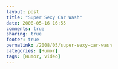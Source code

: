 ```yaml
---
layout: post
title: "Super Sexy Car Wash"
date: 2008-05-16 16:55
comments: true
sharing: true
footer: true
permalink: /2008/05/super-sexy-car-wash
categories: [Humor]
tags: [Humor, video]
---
```

<object width="425" height="355"><param name="movie" value="http://www.youtube.com/v/4H9bEtJsa0A&hl=en"></param><param name="wmode" value="transparent"></param><embed src="http://www.youtube.com/v/4H9bEtJsa0A&hl=en" type="application/x-shockwave-flash" wmode="transparent" width="425" height="355"></embed></object>